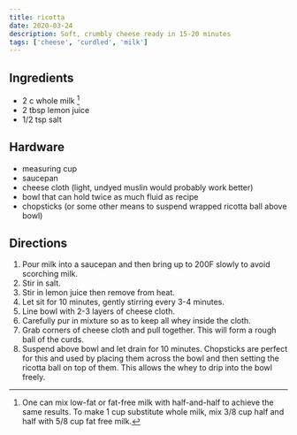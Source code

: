 ```yaml
---
title: ricotta
date: 2020-03-24
description: Soft, crumbly cheese ready in 15-20 minutes
tags: ['cheese', 'curdled', 'milk']
---
```


## Ingredients

- 2 c whole milk [^options]
- 2 tbsp lemon juice
- 1/2 tsp salt

## Hardware

- measuring cup
- saucepan
- cheese cloth (light, undyed muslin would probably work better)
- bowl that can hold twice as much fluid as recipe
- chopsticks (or some other means to suspend wrapped ricotta ball above bowl)

## Directions

1. Pour milk into a saucepan and then bring up to 200F slowly to avoid scorching milk.
2. Stir in salt.
3. Stir in lemon juice then remove from heat.
4. Let sit for 10 minutes, gently stirring every 3-4 minutes.
5. Line bowl with 2-3 layers of cheese cloth.
6. Carefully pur in mixture so as to keep all whey inside the cloth.
7. Grab corners of cheese cloth and pull together. This will form a rough ball of the curds.
8. Suspend above bowl and let drain for 10 minutes. Chopsticks are perfect for this and used by placing them across the bowl and then setting the ricotta ball on top of them. This allows the whey to drip into the bowl freely.

[^options]: One can mix low-fat or fat-free milk with half-and-half to achieve the same results. To make 1 cup substitute whole milk, mix 3/8 cup half and half with 5/8 cup fat free milk.
